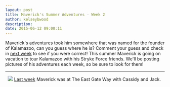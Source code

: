 ```yaml
---
layout: post
title: Maverick's Summer Adventures - Week 2
author: kelseybwood
description:
date: 2015-06-12 09:00:11
---
```


Maverick's adventures took him somewhere that was named for the founder of Kalamazoo, can you guess where he is? Comment your guess and check in [next week](/2015/06/19/mavericks-summer-adventures-week-3/) to see if you were correct! This summer Maverick is going on vacation to tour Kalamazoo with his Stryke Force friends. We'll be posting pictures of his adventures each week, so be sure to look for them!

* * *

  ![](/wp-content/uploads/2015/06/IMG_0002-300x200.jpg) [Last week](http://strykeforce.org/2015/06/05/mavericks-summer-adventures-week-1/) Maverick was at The East Gate Way with Cassidy and Jack.
